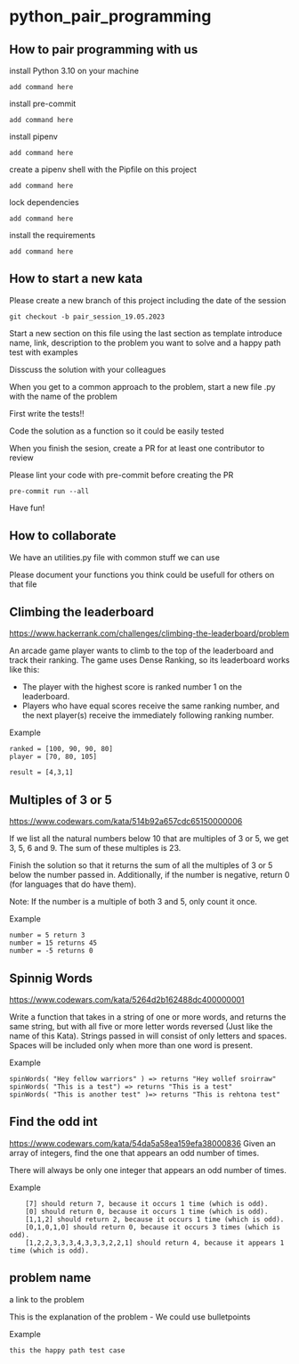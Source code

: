 # python_pair_programming

## How to pair programming with us

install Python 3.10 on your machine

    add command here

install pre-commit

    add command here

install pipenv

    add command here

create a pipenv shell with the Pipfile on this project

    add command here

lock dependencies

    add command here

install the requirements

    add command here

## How to start a new kata

Please create a new branch of this project including the date of the session

    git checkout -b pair_session_19.05.2023

Start a new section on this file using the last section as template
introduce name, link, description to the problem you want to solve and
a happy path test with examples

Disscuss the solution with your colleagues

When you get to a common approach to the problem, start a new file .py with the name of the problem

First write the tests!!

Code the solution as a function so it could be easily tested

When you finish the sesion, create a PR for at least one contributor to review

Please lint your code with pre-commit before creating the PR

    pre-commit run --all

Have fun!

## How to collaborate

We have an utilities.py file with common stuff we can use

Please document your functions you think could be usefull for others on that file

## Climbing the leaderboard

<https://www.hackerrank.com/challenges/climbing-the-leaderboard/problem>

An arcade game player wants to climb to the top of the leaderboard and track their ranking. The game uses Dense Ranking, so its leaderboard works like this:

- The player with the highest score is ranked number 1 on the leaderboard.
- Players who have equal scores receive the same ranking number, and the next player(s) receive
  the immediately following ranking number.

Example

    ranked = [100, 90, 90, 80]
    player = [70, 80, 105]

    result = [4,3,1]

## Multiples of 3 or 5

<https://www.codewars.com/kata/514b92a657cdc65150000006>

If we list all the natural numbers below 10 that are multiples of 3 or 5, we get 3, 5, 6 and 9. The sum of these multiples is 23.

Finish the solution so that it returns the sum of all the multiples of 3 or 5 below the number passed in. Additionally, if the number is negative, return 0 (for languages that do have them).

Note: If the number is a multiple of both 3 and 5, only count it once.

Example

    number = 5 return 3
    number = 15 returns 45
    number = -5 returns 0

## Spinnig Words

<https://www.codewars.com/kata/5264d2b162488dc400000001>

Write a function that takes in a string of one or more words, and returns the same string, but with all five or more letter words reversed (Just like the name of this Kata). Strings passed in will consist of only letters and spaces. Spaces will be included only when more than one word is present.

Example

    spinWords( "Hey fellow warriors" ) => returns "Hey wollef sroirraw"
    spinWords( "This is a test") => returns "This is a test"
    spinWords( "This is another test" )=> returns "This is rehtona test"


## Find the odd int

<https://www.codewars.com/kata/54da5a58ea159efa38000836>
Given an array of integers, find the one that appears an odd number of times.

There will always be only one integer that appears an odd number of times.

Example

        [7] should return 7, because it occurs 1 time (which is odd).
        [0] should return 0, because it occurs 1 time (which is odd).
        [1,1,2] should return 2, because it occurs 1 time (which is odd).
        [0,1,0,1,0] should return 0, because it occurs 3 times (which is odd).
        [1,2,2,3,3,3,4,3,3,3,2,2,1] should return 4, because it appears 1 time (which is odd).


## problem name

a link to the problem

This is the explanation of the problem
    - We could use bulletpoints

Example

    this the happy path test case
